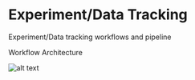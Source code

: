 # Experiment/Data Tracking

Experiment/Data tracking workflows and pipeline

Workflow Architecture

![alt text]()


```